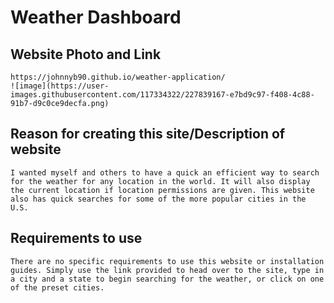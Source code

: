 # Weather Dashboard

## Website Photo and Link
```
https://johnnyb90.github.io/weather-application/
![image](https://user-images.githubusercontent.com/117334322/227839167-e7bd9c97-f408-4c88-91b7-d9c0ce9decfa.png)

```

## Reason for creating this site/Description of website

```
I wanted myself and others to have a quick an efficient way to search for the weather for any location in the world. It will also display the current location if location permissions are given. This website also has quick searches for some of the more popular cities in the U.S.
```


## Requirements to use

```
There are no specific requirements to use this website or installation guides. Simply use the link provided to head over to the site, type in a city and a state to begin searching for the weather, or click on one of the preset cities.
```
